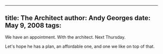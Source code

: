 -----
title:  The Architect
author: Andy Georges
date: May 9, 2008
tags: 
-----







We have an appointment. With the architect. Next Thursday.


Let's hope he has a plan, an affordable one, and one we like on top of
that.




